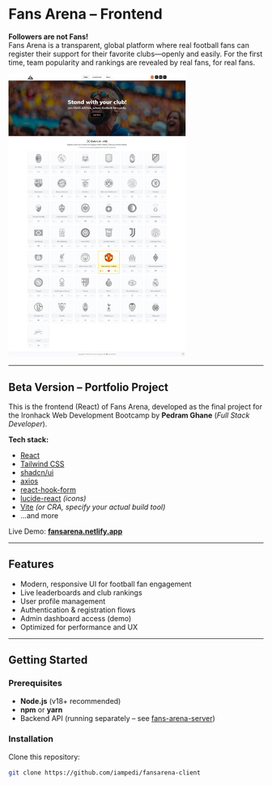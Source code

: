 # Fans Arena – Frontend

**Followers are not Fans!**  
Fans Arena is a transparent, global platform where real football fans can register their support for their favorite clubs—openly and easily. For the first time, team popularity and rankings are revealed by real fans, for real fans.

<img src="public/images/readme.jpg" alt="Fans Arena Screenshot" width="350"/>

---

## Beta Version – Portfolio Project

This is the frontend (React) of Fans Arena, developed as the final project for the Ironhack Web Development Bootcamp by **Pedram Ghane** (*Full Stack Developer*).

**Tech stack:**
- [React](https://react.dev/)
- [Tailwind CSS](https://tailwindcss.com/)
- [shadcn/ui](https://ui.shadcn.com/)
- [axios](https://axios-http.com/)
- [react-hook-form](https://react-hook-form.com/)
- [lucide-react](https://lucide.dev/) *(icons)*
- [Vite](https://vitejs.dev/) *(or CRA, specify your actual build tool)*
- ...and more

Live Demo: **[fansarena.netlify.app](https://fansarena.netlify.app/)**

---

## Features

- Modern, responsive UI for football fan engagement
- Live leaderboards and club rankings
- User profile management
- Authentication & registration flows
- Admin dashboard access (demo)
- Optimized for performance and UX

---

## Getting Started

### Prerequisites
- **Node.js** (v18+ recommended)
- **npm** or **yarn**
- Backend API (running separately – see [fans-arena-server](https://github.com/iampedi/fansarena-server))

### Installation

Clone this repository:

```bash
git clone https://github.com/iampedi/fansarena-client
